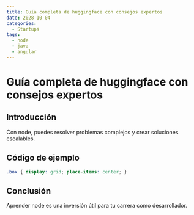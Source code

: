 ```yaml
---
title: Guía completa de huggingface con consejos expertos
date: 2028-10-04
categories:
  - Startups
tags:
  - node
  - java
  - angular
---
```


# Guía completa de huggingface con consejos expertos

## Introducción

Con node, puedes resolver problemas complejos y crear soluciones escalables.

## Código de ejemplo

```css
.box { display: grid; place-items: center; }
```

## Conclusión

Aprender node es una inversión útil para tu carrera como desarrollador.